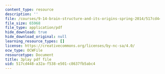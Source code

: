```yaml
---
content_type: resource
description: ''
file: /courses/9-14-brain-structure-and-its-origins-spring-2014/517cd448a32af538e501c8637fb5abc4_555136.pdf
file_size: 65968
file_type: application/pdf
hide_download: true
hide_download_original: null
learning_resource_types: []
license: https://creativecommons.org/licenses/by-nc-sa/4.0/
ocw_type: OCWFile
resourcetype: Document
title: 3play pdf file
uid: 517cd448-a32a-f538-e501-c8637fb5abc4
---
```

